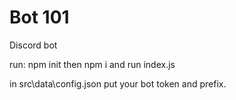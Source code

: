 # Bot 101

Discord bot


run: npm init then npm i and run index.js

in src\data\config.json put your bot token and prefix.
